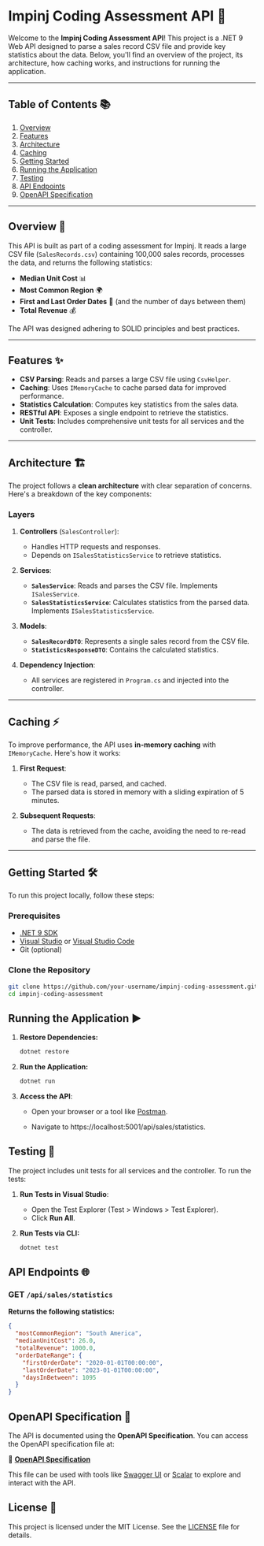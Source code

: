 ﻿# Impinj Coding Assessment API 🚀

Welcome to the **Impinj Coding Assessment API**! This project is a .NET 9 Web API designed to parse a sales record CSV file and provide key statistics about the data. Below, you'll find an overview of the project, its architecture, how caching works, and instructions for running the application.

---

## **Table of Contents** 📚
1. [Overview](#overview-)
2. [Features](#features-)
3. [Architecture](#architecture-)
4. [Caching](#caching-)
5. [Getting Started](#getting-started-)
6. [Running the Application](#running-the-application-)
7. [Testing](#testing-)
8. [API Endpoints](#api-endpoints-)
9. [OpenAPI Specification](#openapi-specification-)
---

## **Overview** 🌟
This API is built as part of a coding assessment for Impinj. It reads a large CSV file (`SalesRecords.csv`) containing 100,000 sales records, processes the data, and returns the following statistics:
- **Median Unit Cost** 📊
- **Most Common Region** 🌍
- **First and Last Order Dates** 📅 (and the number of days between them)
- **Total Revenue** 💰

The API was designed adhering to SOLID principles and best practices.

---

## **Features** ✨
- **CSV Parsing**: Reads and parses a large CSV file using `CsvHelper`.
- **Caching**: Uses `IMemoryCache` to cache parsed data for improved performance.
- **Statistics Calculation**: Computes key statistics from the sales data.
- **RESTful API**: Exposes a single endpoint to retrieve the statistics.
- **Unit Tests**: Includes comprehensive unit tests for all services and the controller.

---

## **Architecture** 🏗️
The project follows a **clean architecture** with clear separation of concerns. Here's a breakdown of the key components:

### **Layers**
1. **Controllers** (`SalesController`):
   - Handles HTTP requests and responses.
   - Depends on `ISalesStatisticsService` to retrieve statistics.

2. **Services**:
   - **`SalesService`**: Reads and parses the CSV file. Implements `ISalesService`.
   - **`SalesStatisticsService`**: Calculates statistics from the parsed data. Implements `ISalesStatisticsService`.

3. **Models**:
   - **`SalesRecordDTO`**: Represents a single sales record from the CSV file.
   - **`StatisticsResponseDTO`**: Contains the calculated statistics.

4. **Dependency Injection**:
   - All services are registered in `Program.cs` and injected into the controller.

---

## **Caching** ⚡
To improve performance, the API uses **in-memory caching** with `IMemoryCache`. Here's how it works:
1. **First Request**:
   - The CSV file is read, parsed, and cached.
   - The parsed data is stored in memory with a sliding expiration of 5 minutes.

2. **Subsequent Requests**:
   - The data is retrieved from the cache, avoiding the need to re-read and parse the file.

---

## **Getting Started** 🛠️
To run this project locally, follow these steps:

### **Prerequisites**
- [.NET 9 SDK](https://dotnet.microsoft.com/download/dotnet/9.0)
- [Visual Studio](https://visualstudio.microsoft.com/) or [Visual Studio Code](https://code.visualstudio.com/)
- Git (optional)

### **Clone the Repository**
```bash
git clone https://github.com/your-username/impinj-coding-assessment.git
cd impinj-coding-assessment
```

**Running the Application** ▶️
------------------------------

1. **Restore Dependencies:**
    ```bash
    dotnet restore
    ```
    
2.  **Run the Application:**
    ```bash
    dotnet run
    ```
    
3.  **Access the API**:
    
    *   Open your browser or a tool like [Postman](https://www.postman.com/).
        
    *   Navigate to https://localhost:5001/api/sales/statistics.
        

**Testing** 🧪
--------------

The project includes unit tests for all services and the controller. To run the tests:

1.  **Run Tests in Visual Studio**:
    *   Open the Test Explorer (Test > Windows > Test Explorer).
    *   Click **Run All**.
        
2.  **Run Tests via CLI:**
    ```bash
    dotnet test
    ```

**API Endpoints** 🌐
--------------------

### **GET ```/api/sales/statistics```**

**Returns the following statistics:**
```json
{
  "mostCommonRegion": "South America",
  "medianUnitCost": 26.0,
  "totalRevenue": 1000.0,
  "orderDateRange": {
    "firstOrderDate": "2020-01-01T00:00:00",
    "lastOrderDate": "2023-01-01T00:00:00",
    "daysInBetween": 1095
  }
}
```

**OpenAPI Specification** 📄
----------------------------

The API is documented using the **OpenAPI Specification**. You can access the OpenAPI specification file at:

🔗 [**OpenAPI Specification**](https://chat.deepseek.com/a/chat/s/{localhost-url}/openapi/v1.json)

This file can be used with tools like [Swagger UI](https://swagger.io/tools/swagger-ui/) or [Scalar](https://github.com/scalar/scalar) to explore and interact with the API.

**License** 📜
--------------

This project is licensed under the MIT License. See the [LICENSE](https://chat.deepseek.com/a/chat/s/LICENSE) file for details.
